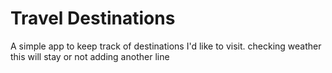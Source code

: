 # Travel Destinations

A simple app to keep track of destinations I'd like to visit. 
checking weather this will stay or not
adding another line
